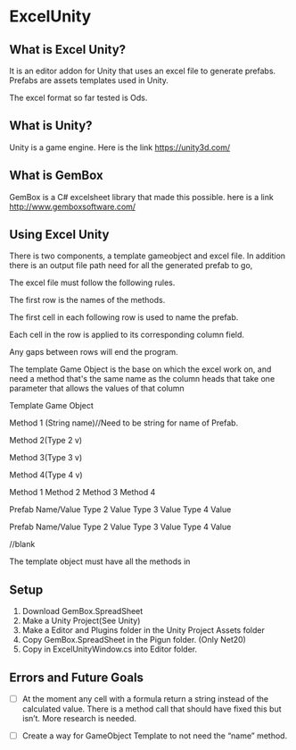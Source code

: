 # ExcelUnity
## What is Excel Unity?


It is an editor addon for Unity that uses an excel file to generate prefabs. Prefabs are assets templates used in Unity. 

The excel format so far tested is Ods.

## What is Unity?
Unity is a game engine. Here is the link https://unity3d.com/


## What is GemBox
GemBox is a C# excelsheet library that made this possible. here is a link http://www.gemboxsoftware.com/


## Using Excel Unity


There is two components, a template gameobject and excel file. In addition there is an output file path need for all the generated prefab to go,


The excel file must follow the following rules.


The first row is the names of the methods.

The first cell in each following row is used to name the prefab.

Each cell in the row is applied to its corresponding column field.

Any gaps between rows will end the program.


The template Game Object is the base on which the excel work on, and need a method that's the same name as the column heads that take one parameter that allows the values of that column 


Template Game Object


Method 1 (String name)//Need to be string for name of Prefab. 

Method 2(Type 2  v)

Method 3(Type 3 v)

Method 4(Type 4 v)






Method 1           Method 2      Method 3       Method 4

Prefab Name/Value  Type 2 Value  Type 3 Value  Type 4 Value

Prefab Name/Value  Type 2 Value  Type 3 Value  Type 4 Value

//blank


The template object must have all the methods in 

## Setup

1. Download GemBox.SpreadSheet
2. Make a Unity Project(See Unity)
3. Make a Editor and Plugins folder in the Unity Project Assets folder
4. Copy GemBox.SpreadSheet in the Pigun folder. (Only Net20)
5. Copy in ExcelUnityWindow.cs into Editor folder.



## Errors and Future Goals 


-[ ] At the moment any cell with a formula return a string instead of the calculated value. There is a method call that should have fixed this but isn’t. More research is needed.


-[ ] Create a way for GameObject Template to not need the “name” method.  
